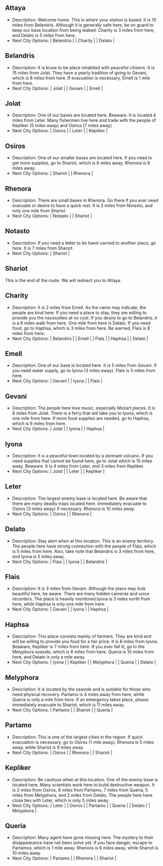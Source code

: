 ## Attaya
- Description: Welcome home. This is where your station is based. It is 10 miles from Belandris. Although it is generally safe here, be on guard to keep our base location from being leaked. Charity is 3 miles from here, and Delato is 5 miles from here.
- Next City Options:  | Belandris |  | Charity |  | Delato |

## Belandris
- Description: It is know to be place inhabited with peaceful citizens. It is 15 miles from Jolat. They have a yearly tradition of going to Gevani, which is 8 miles from here. If evacuation is necessary, Emell is 1 mile from here.
- Next City Options:  | Jolat |  | Gevani |  | Emell |

## Jolat
- Description: One of our bases are located here. Beaware. It is located 4 miles from Leter. Many fishermen live here and trade with the people of Kepliker (5 miles away) and Osiros (7 miles away)
- Next City Options:  | Osiros |  | Leter |  | Kepliker |

## Osiros
- Description: One of our smaller bases are located here. If you need to get more supplies, go to Shariot, which is 8 miles away. Rhenora is 6 miles away.
- Next City Options:  | Shariot |  | Rhenora |

## Rhenora
- Description: There are small bases in Rhenora. Go there if you ever need evacuate or desire to have a quick rest. It is 2 miles from Notasto, and only one mile from Shariot.
- Next City Options:  | Notasto |  | Shariot |

## Notasto
- Description: If you need a letter to be hand-carried to another place, go here. It is 7 miles from Shariot.
- Next City Options:  | Shariot |

## Shariot
This is the end of the route. We will redirect you to Attaya.

## Charity
- Description: It is 2 miles from Emell. As the name may indicate, the people are kind here. If you need a place to stay, they are willing to provide you the necessities at no cost. If you desire to go to Belandris, it is a 8 miles walk from here. One mile from here is Delato. If you need food, go to Haphsa, which is 3 miles from here. Be warned, Flais is 8 miles from here.
- Next City Options:  | Belandris |  | Emell |  | Flais |  | Haphsa |  | Delato |

## Emell
- Description: One of our base is located here. It is 5 miles from Gevani. If you need water supply, go to Iyona (3 miles away). Flais is 5 miles from here.
- Next City Options:  | Gevani |  | Iyona |  | Flais |

## Gevani
- Description: The people here love music, especially Mozart pieces. It is 8 miles from Jolat. There is a ferry that will take you to Iyona, which is one mile from here. If more food supplies are needed, go to Haphsa, which is 6 miles from here.
- Next City Options:  | Jolat |  | Iyona |  | Haphsa |

## Iyona
- Description: It is a peaceful town located by a dormant volcano. If you need supplies that cannot be found here, go to Jolat which is 15 miles away. Beaware. It is 4 miles from Leter, and 3 miles from Kepliker.
- Next City Options:  | Jolat |  | Leter |  | Kepliker |

## Leter
- Description: The largest enemy base is located here. Be aware that there are many deadly traps located here. Immediately evacuate to Osiros (3 miles away) if necessary. Rhenora is 10 miles away.
- Next City Options:  | Osiros |  | Rhenora |

## Delato
- Description: Stay alert when at this location. This is an enemy territory. The people here have strong connection with the people of Flais, which is 5 miles from here. Also, take note that Belandris is 3 miles from here, and Iyona is 5 miles away.
- Next City Options:  | Flais |  | Iyona |  | Belandris |

## Flais
- Description: It is 3 miles from Gevani. Although the place may look beautiful here, be aware. There are many hidden cameras and voice recorders. The place is heavily monitored.Iyona is 3 miles north from here, while Haphsa is only one mile from here.
- Next City Options:  | Gevani |  | Iyona |  | Haphsa |

## Haphsa
- Description: This place consists mainly of farmers. They are kind and will be willing to provide you food for a fair price. It is 8 miles from Iyona. Beaware, Kepliker is 7 miles from here. If you ever fall ill, go to the Melyphora seaside, which is 8 miles from here. Queria is 10 miles from here, and Delato is only a mile away.
- Next City Options:  | Iyona |  | Kepliker |  | Melyphora |  | Queria |  | Delato |

## Melyphora
- Description: It is located by the seaside and is suitable for those who need physical recovery. Partamo is 4 miles away from here, while Queria is only a mile from here. If an emergency takes place, please immediately evacuate to Shariot, which is 11 miles away.
- Next City Options:  | Partamo |  | Shariot |  | Queria |

## Partamo
- Description: This is one of the largest cities in the region. If quick evacuation is necessary, go to Osiros (1 mile away). Rhenora is 5 miles away, while Shariot is 9 miles away.
- Next City Options:  | Osiros |  | Rhenora |  | Shariot |

## Kepliker
- Description: Be cautious when at this location. One of the enemy base is located here. Many scientists work here to build destructive weapon. It is 2 miles from Osiros, 6 miles from Partamo, 7 miles from Queria, 5 miles from Melyphora, and 2 miles from Delato. The people here have close ties with Leter, which is only 5 miles away.
- Next City Options:  | Leter |  | Osiros |  | Partamo |  | Queria |  | Delato |  | Melyphora |

## Queria
- Description: Many agent have gone missing here. The mystery to their disappearance have not been solve yet. If you face danger, escape to Partamos, which is 1 mile away. Rhenora is 6 miles away, while Shariot is 10 miles away.
- Next City Options:  | Partamo |  | Rhenora |  | Shariot |
